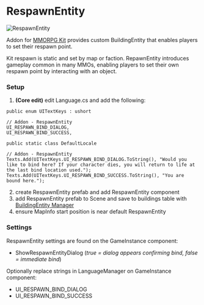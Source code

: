 # RespawnEntity

![RespawnEntity](https://user-images.githubusercontent.com/755461/186205687-87f42538-e331-4e1a-9f00-c6c29ecbcee3.png)

Addon for [MMORPG Kit](https://assetstore.unity.com/packages/templates/systems/mmorpg-kit-2d-3d-survival-110188) provides custom BuildingEntity that enables players to set their respawn point.

Kit respawn is static and set by map or faction. RepawnEntity introduces gameplay common in many MMOs, enabling players to set their own respawn point by interacting with an object.

### Setup

1. **(Core edit)** edit Language.cs and add the following:

```
public enum UITextKeys : ushort

// Addon - RespawnEntity
UI_RESPAWN_BIND_DIALOG,
UI_RESPAWN_BIND_SUCCESS,
```

```
public static class DefaultLocale

// Addon - RespawnEntity
Texts.Add(UITextKeys.UI_RESPAWN_BIND_DIALOG.ToString(), "Would you like to bind here? If your character dies, you will return to life at the last bind location used.");
Texts.Add(UITextKeys.UI_RESPAWN_BIND_SUCCESS.ToString(), "You are bound here.");
```

2. create RespawnEntity prefab and add RespawnEntity component
3. add RespawnEntity prefab to Scene and save to buildings table with [BuildingEntity Manager](https://github.com/denariigames/BuildingEntityManager)
4. ensure MapInfo start position is near default RespawnEntity

### Settings

RespawnEntity settings are found on the GameInstance component:

- ShowRespawnEntityDialog (*true = dialog appears confirming bind, false = immediate bind*)

Optionally replace strings in LanguageManager on GameInstance component:

- UI_RESPAWN_BIND_DIALOG
- UI_RESPAWN_BIND_SUCCESS
